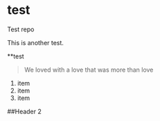 # test
Test repo

This is another test.

**test

> We loved with a love that was more than love

1. item
2. item
3. item

##Header 2



